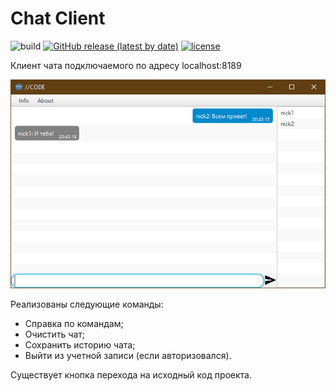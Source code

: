 # Chat Client
![build](https://img.shields.io/badge/build-passing-green)
[![GitHub release (latest by date)](https://img.shields.io/github/v/release/freewind6/Chat_client)](https://github.com/FreeWind6/Chat_client/releases)
[![license](https://img.shields.io/github/license/freeWind6/Chat_client)](https://github.com/FreeWind6/Chat_client/blob/master/LICENSE)

Клиент чата подключаемого по адресу localhost:8189

![screenshot chat](https://github.com/FreeWind6/Chat_client/blob/master/inform.png)

Реализованы следующие команды: 
* Справка по командам;
* Очистить чат;
* Сохранить историю чата;
* Выйти из учетной записи (если авторизовался).

Существует кнопка перехода на исходный код проекта.
